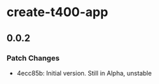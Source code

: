 # create-t400-app

## 0.0.2

### Patch Changes

- 4ecc85b: Initial version. Still in Alpha, unstable
